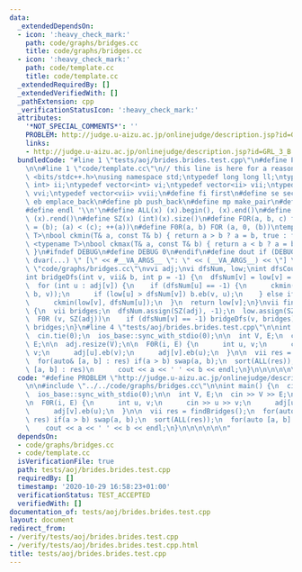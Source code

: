```yaml
---
data:
  _extendedDependsOn:
  - icon: ':heavy_check_mark:'
    path: code/graphs/bridges.cc
    title: code/graphs/bridges.cc
  - icon: ':heavy_check_mark:'
    path: code/template.cc
    title: code/template.cc
  _extendedRequiredBy: []
  _extendedVerifiedWith: []
  _pathExtension: cpp
  _verificationStatusIcon: ':heavy_check_mark:'
  attributes:
    '*NOT_SPECIAL_COMMENTS*': ''
    PROBLEM: http://judge.u-aizu.ac.jp/onlinejudge/description.jsp?id=GRL_3_B
    links:
    - http://judge.u-aizu.ac.jp/onlinejudge/description.jsp?id=GRL_3_B
  bundledCode: "#line 1 \"tests/aoj/brides.brides.test.cpp\"\n#define PROBLEM \"http://judge.u-aizu.ac.jp/onlinejudge/description.jsp?id=GRL_3_B\"\
    \n\n#line 1 \"code/template.cc\"\n// this line is here for a reason\n#include\
    \ <bits/stdc++.h>\nusing namespace std;\ntypedef long long ll;\ntypedef pair<int,\
    \ int> ii;\ntypedef vector<int> vi;\ntypedef vector<ii> vii;\ntypedef vector<vi>\
    \ vvi;\ntypedef vector<vii> vvii;\n#define fi first\n#define se second\n#define\
    \ eb emplace_back\n#define pb push_back\n#define mp make_pair\n#define mt make_tuple\n\
    #define endl '\\n'\n#define ALL(x) (x).begin(), (x).end()\n#define RALL(x) (x).rbegin(),\
    \ (x).rend()\n#define SZ(x) (int)(x).size()\n#define FOR(a, b, c) for (auto a\
    \ = (b); (a) < (c); ++(a))\n#define F0R(a, b) FOR (a, 0, (b))\ntemplate <typename\
    \ T>\nbool ckmin(T& a, const T& b) { return a > b ? a = b, true : false; }\ntemplate\
    \ <typename T>\nbool ckmax(T& a, const T& b) { return a < b ? a = b, true : false;\
    \ }\n#ifndef DEBUG\n#define DEBUG 0\n#endif\n#define dout if (DEBUG) cerr\n#define\
    \ dvar(...) \" [\" << #__VA_ARGS__ \": \" << (__VA_ARGS__) << \"] \"\n#line 2\
    \ \"code/graphs/bridges.cc\"\nvvi adj;\nvi dfsNum, low;\nint dfsCounter = 0;\n\
    int bridgeDfs(int v, vii& b, int p = -1) {\n  dfsNum[v] = low[v] = dfsCounter++;\n\
    \  for (int u : adj[v]) {\n    if (dfsNum[u] == -1) {\n      ckmin(low[v], bridgeDfs(u,\
    \ b, v));\n      if (low[u] > dfsNum[v]) b.eb(v, u);\n    } else if (u != p)\n\
    \      ckmin(low[v], dfsNum[u]);\n  }\n  return low[v];\n}\nvii findBridges()\
    \ {\n  vii bridges;\n  dfsNum.assign(SZ(adj), -1);\n  low.assign(SZ(adj), -1);\n\
    \  F0R (v, SZ(adj))\n    if (dfsNum[v] == -1) bridgeDfs(v, bridges);\n  return\
    \ bridges;\n}\n#line 4 \"tests/aoj/brides.brides.test.cpp\"\n\nint main() {\n\
    \  cin.tie(0);\n  ios_base::sync_with_stdio(0);\n\n  int V, E;\n  cin >> V >>\
    \ E;\n\n  adj.resize(V);\n\n  F0R(i, E) {\n      int u, v;\n      cin >> u >>\
    \ v;\n      adj[u].eb(v);\n      adj[v].eb(u);\n  }\n\n  vii res = findBridges();\n\
    \  for(auto& [a, b] : res) if(a > b) swap(a, b);\n  sort(ALL(res));\n  for(auto\
    \ [a, b] : res)\n      cout << a << ' ' << b << endl;\n}\n\n\n\n\n\n"
  code: "#define PROBLEM \"http://judge.u-aizu.ac.jp/onlinejudge/description.jsp?id=GRL_3_B\"\
    \n\n#include \"../../code/graphs/bridges.cc\"\n\nint main() {\n  cin.tie(0);\n\
    \  ios_base::sync_with_stdio(0);\n\n  int V, E;\n  cin >> V >> E;\n\n  adj.resize(V);\n\
    \n  F0R(i, E) {\n      int u, v;\n      cin >> u >> v;\n      adj[u].eb(v);\n\
    \      adj[v].eb(u);\n  }\n\n  vii res = findBridges();\n  for(auto& [a, b] :\
    \ res) if(a > b) swap(a, b);\n  sort(ALL(res));\n  for(auto [a, b] : res)\n  \
    \    cout << a << ' ' << b << endl;\n}\n\n\n\n\n\n"
  dependsOn:
  - code/graphs/bridges.cc
  - code/template.cc
  isVerificationFile: true
  path: tests/aoj/brides.brides.test.cpp
  requiredBy: []
  timestamp: '2020-10-29 16:58:23+01:00'
  verificationStatus: TEST_ACCEPTED
  verifiedWith: []
documentation_of: tests/aoj/brides.brides.test.cpp
layout: document
redirect_from:
- /verify/tests/aoj/brides.brides.test.cpp
- /verify/tests/aoj/brides.brides.test.cpp.html
title: tests/aoj/brides.brides.test.cpp
---
```


